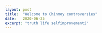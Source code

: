 ```yaml
---
layout: post
title:  "Welcome to Chinmoy controversies"
date:   2020-06-25
excerpt: "truth life selfimprovementi"
---
```

